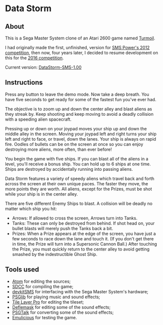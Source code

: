 Data Storm
==========

About
-----

This is a Sega Master System clone of an Atari 2600 game named [Turmoil].

I had originally made the first, unfinished, version for [SMS Power's 2012 competition][SMSPower-2012], then now, four years later, I decided to resume development on this for the [2016 competition][SMSPower-2016].

Current version: [DataStorm-SMS-1.00]

Instructions
------------

Press any button to leave the demo mode. Now take a deep breath.  You have five seconds to get ready for some of the fastest fun you've ever had.

The objective is to zoom up and down the center alley and blast aliens as they streak by.  Keep shooting and keep moving to avoid a deadly collision with a speeding alien spacecraft.

Pressing up or down on your joypad moves your ship up and down the middle alley in the screen.  Moving your joypad left and right turns your ship left and right to face, or travel, down the lanes.  Your ship is always on rapid fire.  Oodles of bullets can be on the screen at once so you can enjoy destroying more aliens, more often, than ever before!

You begin the game with five ships.  If you can blast all of the aliens in a level, you'll receive a bonus ship.  You can hold up to 6 ships at one time.  Ships are destroyed by accidentally running into passing aliens.

Data Storm features a variety of speedy aliens which travel back and forth across the screen at their own unique paces.  The faster they move, the more points they are worth.  All aliens, except for the Prizes, must be shot while your ship is in the center alley.

There are five different Enemy Ships to blast.  A collision will be deadly no matter which ship you hit:

* Arrows:  If allowed to cross the screen, Arrows turn into Tanks.
* Tanks:  These can only be destroyed from behind.  If shot head on, your bullet blasts will merely push the Tanks back a bit.
* Prizes:  When a Prize appears at the edge of the screen, you have just a few seconds to race down the lane and touch it. (If you don't get there in time, the Prize will turn into a Supersonic Cannon Ball.) After touching the Prize, you must quickly return to the center alley to avoid getting smashed by the indestructible Ghost Ship.

Tools used
----------

* [Atom] for editing the sources;
* [SDCC] for compiling the game;
* [devkitSMS] for interfacing with the Sega Master System's hardware;
* [PSGlib] for playing music and sound effects;
* [Tile Layer Pro] for editing the tileset;
* [Deflemask] for editing some of the sound effects;
* [PSGTalk] for converting some of the sound effects;
* [Emulicious] for testing the game.

[Turmoil]: https://atariage.com/software_page.php?SoftwareID=1420
[SMSPower-2012]: http://www.smspower.org/Competitions/Coding-2012
[SMSPower-2016]: http://www.smspower.org/forums/15883-Competitions2016
[Atom]: https://atom.io/
[SDCC]: http://sdcc.sourceforge.net/
[devkitSMS]: https://github.com/sverx/devkitSMS
[PSGlib]: https://github.com/sverx/PSGlib/
[Tile Layer Pro]: http://www.romhacking.net/utilities/108/
[Deflemask]: http://www.deflemask.com/
[PSGTalk]: https://github.com/furrtek/PSGTalk
[Emulicious]: http://emulicious.net/
[DataStorm-SMS-1.00]: https://github.com/haroldo-ok/datastorm/releases/download/v1.00/DataStorm-SMS-1.00.zip

